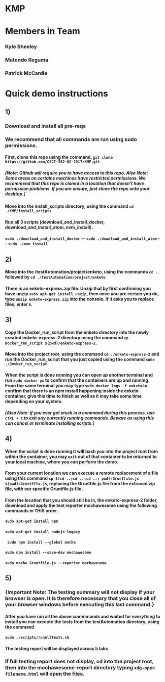 # KMP
# Members in Team
### Kyle Sheeley 
### Matendo Reguma
### Patrick McCardle
# Quick demo instructions
## 1) 
### Download and install all pre-reqs

### We recommend that all commands are run using sudo permissions.
#### First, clone this repo using the command, ```git clone https://github.com/CSCI-362-02-2017/KMP.git```
##### [Note: Github will require you to have access to this repo. Also Note: Some areas on certains machines have restricted permissions. We recommend that this repo is cloned in a location that doesn't have permission problems. If you are unsure, just clone the repo onto your desktop.]
#### Move into the install_scripts directory, using the command ```cd ./KMP/install_scripts```
#### Run all 3 scripts (download_and_install_docker, download_and_install_atom, nvm_install).
#### ```sudo ./download_and_install_docker``` -- ```sudo ./download_and_install_atom``` -- ```sudo ./nvm_install```

## 2)
#### Move into the /testAutomation/project/enketo, using the commands ```cd ..``` followed by ```cd ./testAutomation/project/enketo```
#### There is an enketo-express.zip file. Unzip that by first confirming you have unzip ```sudo apt-get install unzip```, then once you are certain you do, type ```unzip enketo-express.zip``` into the console. If it asks you to replace files, enter ```A```.

## 3)
#### Copy the Docker_run_script from the enketo directory into the newly created enketo-express-2 directory using the command ```cp Docker_run_script $(pwd)/enketo-express-2```.
#### Move into the project root, using the command ```cd ./enketo-express-2``` and run the Docker_run_script that you just copied using the command ```sudo ./Docker_run_script```
#### When the script is done running you can open up another terminal and run ```sudo docker ps``` to confirm that the containers are up and running. From the same terminal you may type ```sudo docker logs -f enketo``` to confirm that there is an npm install happening inside the enketo container, give this time to finish as well as it may take some time depending on your system. 
##### [Also Note: if you ever get stuck in a command during this process, use ```CTRL + C``` to exit any currently running commands. Beware as using this can cancel or terminate installing scripts.]

## 4)
#### When the script is done running it will bash you into the project root from within the container, you may ```exit``` out of that container to be returned to your local machine, where you can perform the demo.
#### From your current location we can execute a remote replacement of a file using this command ```cp $(cd ..;cd ..;cd ..; pwd)/Gruntfile.js $(pwd)/Gruntfile.js```, replacing the Gruntfile.js file from the extraced zip file, with our specific Gruntfile.js file.
#### From the location that you should still be in, the enketo-express-2 folder, download and apply the test reporter mochawesome using the following commands in THIS order.
#### ```sudo apt-get install npm```
#### ```sudo apt-get install nodejs-legacy```
#### ``` sudo npm install --global mocha```
#### ```sudo npm install --save-dev mochawesome```
#### ```sudo mocha Gruntfile.js --reporter mochawesome```

## 5) 
### {Important Note: The testing summary will not display if your browser is open. It is therefore necessary that you close all of your browser windows before executing this last command.}
#### After you have run all the above commmands and waited for everything to install you can execute the tests from the testAutomation directory, using the command
#### ```sudo ./scripts/runAllTests.sh```

#### The testing report will be displayed across 5 tabs

### If full testing report does not display, cd into the project root, then into the mochawesome-report directory typing ```xdg-open filename.html``` will open the files.
